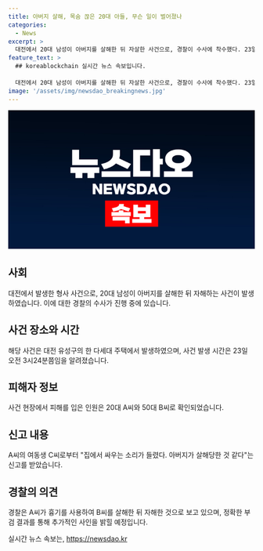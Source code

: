 ```yaml
---
title: 아버지 살해, 목숨 끊은 20대 아들, 무슨 일이 벌어졌나
categories:
  - News
excerpt: >
  대전에서 20대 남성이 아버지를 살해한 뒤 자살한 사건으로, 경찰이 수사에 착수했다. 23일 오전 3시24분쯤 대전 유성구의 주택에서 발견됐는데, 20대 A씨와 부친 50대 B씨가 흉기에 찔린 채 발견되었다. A·B씨는 병원으로 옮겨졌지만 숨졌고, 여동생 C씨는 신고했다. 경찰은 A씨가 B씨를 살해한 뒤 자해한 것으로 보고 수사 중이며, 부검을 통해 정확한 사인을 밝힐 예정이라고 전했다. (문자수: 150)
feature_text: >
  ## koreablockchain 실시간 뉴스 속보입니다.

  대전에서 20대 남성이 아버지를 살해한 뒤 자살한 사건으로, 경찰이 수사에 착수했다. 23일 오전 3시24분쯤 대전 유성구의 주택에서 발견됐는데, 20대 A씨와 부친 50대 B씨가 흉기에 찔린 채 발견되었다. A·B씨는 병원으로 옮겨졌지만 숨졌고, 여동생 C씨는 신고했다. 경찰은 A씨가 B씨를 살해한 뒤 자해한 것으로 보고 수사 중이며, 부검을 통해 정확한 사인을 밝힐 예정이라고 전했다. (문자수: 150)
image: '/assets/img/newsdao_breakingnews.jpg'
---
```


<p><img src="/assets/img/newsdao_breakingnews.jpg" alt="koreablockchain 속보" /></p>

<h2 data-ke-size="size26">사회</h2>

<p data-ke-size="size16">대전에서 발생한 형사 사건으로, 20대 남성이 아버지를 살해한 뒤 자해하는 사건이 발생하였습니다. 이에 대한 경찰의 수사가 진행 중에 있습니다.</p>

<h2 data-ke-size="size26">사건 장소와 시간</h2>

<p data-ke-size="size16">해당 사건은 대전 유성구의 한 다세대 주택에서 발생하였으며, 사건 발생 시간은 23일 오전 3시24분쯤임을 알려졌습니다.</p>

<h2 data-ke-size="size26">피해자 정보</h2>

<p data-ke-size="size16">사건 현장에서 피해를 입은 인원은 20대 A씨와 50대 B씨로 확인되었습니다.</p>

<h2 data-ke-size="size26">신고 내용</h2>

<p data-ke-size="size16">A씨의 여동생 C씨로부터 "집에서 싸우는 소리가 들렸다. 아버지가 살해당한 것 같다"는 신고를 받았습니다.</p>

<h2 data-ke-size="size26">경찰의 의견</h2>

<p data-ke-size="size16">경찰은 A씨가 흉기를 사용하여 B씨를 살해한 뒤 자해한 것으로 보고 있으며, 정확한 부검 결과를 통해 추가적인 사인을 밝힐 예정입니다.</p>
실시간 뉴스 속보는, <a href="https://newsdao.kr" rel="dofollow">https://newsdao.kr</a>


